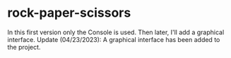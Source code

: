 # rock-paper-scissors

In this first version only the Console is used. Then later, I'll add a graphical interface.
Update (04/23/2023): A graphical interface has been added to the project.
